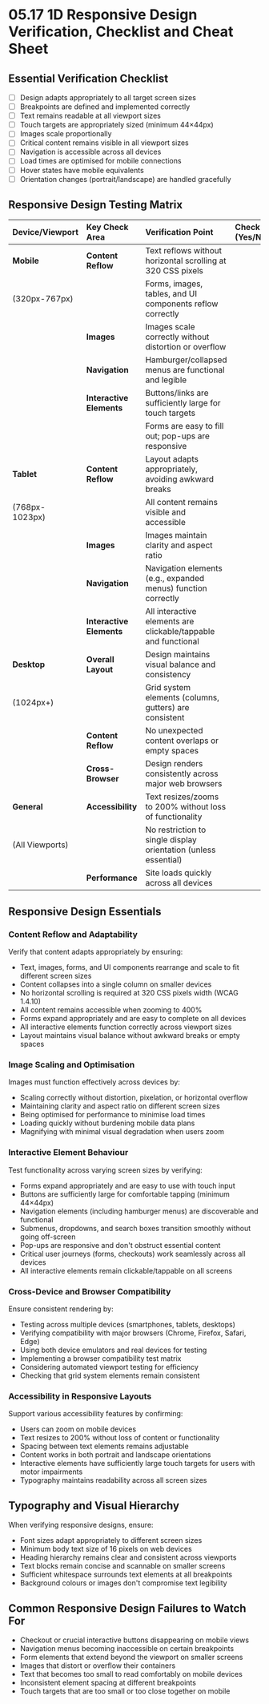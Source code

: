 # 05.17 1D Responsive Design Verification, Checklist and Cheat Sheet

## Essential Verification Checklist

- [ ] Design adapts appropriately to all target screen sizes
- [ ] Breakpoints are defined and implemented correctly
- [ ] Text remains readable at all viewport sizes
- [ ] Touch targets are appropriately sized (minimum 44×44px)
- [ ] Images scale proportionally
- [ ] Critical content remains visible in all viewport sizes
- [ ] Navigation is accessible across all devices
- [ ] Load times are optimised for mobile connections
- [ ] Hover states have mobile equivalents
- [ ] Orientation changes (portrait/landscape) are handled gracefully

## Responsive Design Testing Matrix

| Device/Viewport | Key Check Area | Verification Point | Check (Yes/No/N/A) | Notes/Action Required |
| :---- | :---- | :---- | :---- | :---- |
| **Mobile** | **Content Reflow** | Text reflows without horizontal scrolling at 320 CSS pixels | | |
| (320px-767px) | | Forms, images, tables, and UI components reflow correctly | | |
| | **Images** | Images scale correctly without distortion or overflow | | |
| | **Navigation** | Hamburger/collapsed menus are functional and legible | | |
| | **Interactive Elements** | Buttons/links are sufficiently large for touch targets | | |
| | | Forms are easy to fill out; pop-ups are responsive | | |
| **Tablet** | **Content Reflow** | Layout adapts appropriately, avoiding awkward breaks | | |
| (768px-1023px) | | All content remains visible and accessible | | |
| | **Images** | Images maintain clarity and aspect ratio | | |
| | **Navigation** | Navigation elements (e.g., expanded menus) function correctly | | |
| | **Interactive Elements** | All interactive elements are clickable/tappable and functional | | |
| **Desktop** | **Overall Layout** | Design maintains visual balance and consistency | | |
| (1024px+) | | Grid system elements (columns, gutters) are consistent | | |
| | **Content Reflow** | No unexpected content overlaps or empty spaces | | |
| | **Cross-Browser** | Design renders consistently across major web browsers | | |
| **General** | **Accessibility** | Text resizes/zooms to 200% without loss of functionality | | |
| (All Viewports) | | No restriction to single display orientation (unless essential) | | |
| | **Performance** | Site loads quickly across all devices | | |

## Responsive Design Essentials

### Content Reflow and Adaptability

Verify that content adapts appropriately by ensuring:

- Text, images, forms, and UI components rearrange and scale to fit different screen sizes
- Content collapses into a single column on smaller devices
- No horizontal scrolling is required at 320 CSS pixels width (WCAG 1.4.10)
- All content remains accessible when zooming to 400%
- Forms expand appropriately and are easy to complete on all devices
- All interactive elements function correctly across viewport sizes
- Layout maintains visual balance without awkward breaks or empty spaces

### Image Scaling and Optimisation

Images must function effectively across devices by:

- Scaling correctly without distortion, pixelation, or horizontal overflow
- Maintaining clarity and aspect ratio on different screen sizes
- Being optimised for performance to minimise load times
- Loading quickly without burdening mobile data plans
- Magnifying with minimal visual degradation when users zoom

### Interactive Element Behaviour

Test functionality across varying screen sizes by verifying:

- Forms expand appropriately and are easy to use with touch input
- Buttons are sufficiently large for comfortable tapping (minimum 44×44px)
- Navigation elements (including hamburger menus) are discoverable and functional
- Submenus, dropdowns, and search boxes transition smoothly without going off-screen
- Pop-ups are responsive and don't obstruct essential content
- Critical user journeys (forms, checkouts) work seamlessly across all devices
- All interactive elements remain clickable/tappable on all screens

### Cross-Device and Browser Compatibility

Ensure consistent rendering by:

- Testing across multiple devices (smartphones, tablets, desktops)
- Verifying compatibility with major browsers (Chrome, Firefox, Safari, Edge)
- Using both device emulators and real devices for testing
- Implementing a browser compatibility test matrix
- Considering automated viewport testing for efficiency
- Checking that grid system elements remain consistent

### Accessibility in Responsive Layouts

Support various accessibility features by confirming:

- Users can zoom on mobile devices
- Text resizes to 200% without loss of content or functionality
- Spacing between text elements remains adjustable
- Content works in both portrait and landscape orientations
- Interactive elements have sufficiently large touch targets for users with motor impairments
- Typography maintains readability across all screen sizes


## Typography and Visual Hierarchy

When verifying responsive designs, ensure:

- Font sizes adapt appropriately to different screen sizes
- Minimum body text size of 16 pixels on web devices
- Heading hierarchy remains clear and consistent across viewports
- Text blocks remain concise and scannable on smaller screens
- Sufficient whitespace surrounds text elements at all breakpoints
- Background colours or images don't compromise text legibility

## Common Responsive Design Failures to Watch For

- Checkout or crucial interactive buttons disappearing on mobile views
- Navigation menus becoming inaccessible on certain breakpoints
- Form elements that extend beyond the viewport on smaller screens
- Images that distort or overflow their containers
- Text that becomes too small to read comfortably on mobile devices
- Inconsistent element spacing at different breakpoints
- Touch targets that are too small or too close together on mobile